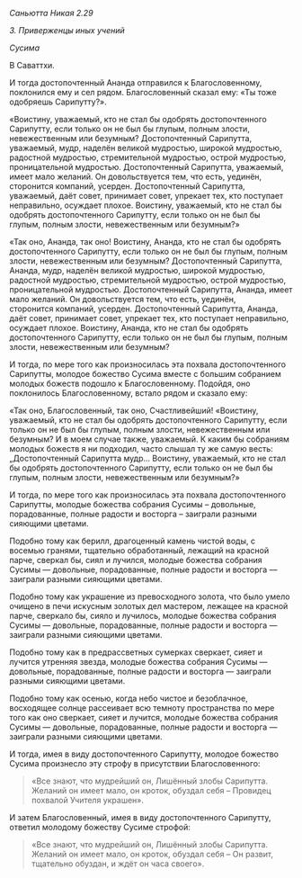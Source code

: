 *Саньютта Никая 2\.29*

*3\. Приверженцы иных учений*

*Сусима*

В Саваттхи\.

И тогда достопочтенный Ананда отправился к Благословенному, поклонился ему и сел рядом\. Благословенный сказал ему: «Ты тоже одобряешь Сарипутту?»\.

«Воистину, уважаемый, кто не стал бы одобрять достопочтенного Сарипутту, если только он не был бы глупым, полным злости, невежественным или безумным? Достопочтенный Сарипутта, уважаемый, мудр, наделён великой мудростью, широкой мудростью, радостной мудростью, стремительной мудростью, острой мудростью, проницательной мудростью\. Достопочтенный Сарипутта, уважаемый, имеет мало желаний\. Он довольствуется тем, что есть, уединён, сторонится компаний, усерден\. Достопочтенный Сарипутта, уважаемый, даёт совет, принимает совет, упрекает тех, кто поступает неправильно, осуждает плохое\. Воистину, уважаемый, кто не стал бы одобрять достопочтенного Сарипутту, если только он не был бы глупым, полным злости, невежественным или безумным?»

«Так оно, Ананда, так оно\! Воистину, Ананда, кто не стал бы одобрять достопочтенного Сарипутту, если только он не был бы глупым, полным злости, невежественным или безумным? Достопочтенный Сарипутта, Ананда, мудр, наделён великой мудростью, широкой мудростью, радостной мудростью, стремительной мудростью, острой мудростью, проницательной мудростью\. Достопочтенный Сарипутта, Ананда, имеет мало желаний\. Он довольствуется тем, что есть, уединён, сторонится компаний, усерден\. Достопочтенный Сарипутта, Ананда, даёт совет, принимает совет, упрекает тех, кто поступает неправильно, осуждает плохое\. Воистину, Ананда, кто не стал бы одобрять достопочтенного Сарипутту, если только он не был бы глупым, полным злости, невежественным или безумным?

И тогда, по мере того как произносилась эта похвала достопочтенного Сарипутты, молодое божество Сусима вместе с большим собранием молодых божеств подошло к Благословенному\. Подойдя, оно поклонилось Благословенному, встало рядом и сказало ему:

«Так оно, Благословенный, так оно, Счастливейший\! «Воистину, уважаемый, кто не стал бы одобрять достопочтенного Сарипутту, если только он не был бы глупым, полным злости, невежественным или безумным? И в моем случае также, уважаемый\. К каким бы собраниям молодых божеств я ни подходил, часто слышал ту же самую весть: „Достопочтенный Сарипутта мудр… Воистину, уважаемый, кто не стал бы одобрять достопочтенного Сарипутту, если только он не был бы глупым, полным злости, невежественным или безумным?»

И тогда, по мере того как произносилась эта похвала достопочтенного Сарипутты, молодые божества собрания Сусимы – довольные, порадованные, полные радости и восторга – заиграли разными сияющими цветами\.

Подобно тому как берилл, драгоценный камень чистой воды, с восемью гранями, тщательно обработанный, лежащий на красной парче, сверкал бы, сиял и лучился, молодые божества собрания Сусимы — довольные, порадованные, полные радости и восторга — заиграли разными сияющими цветами\.

Подобно тому как украшение из превосходного золота, что было умело очищено в печи искусным золотых дел мастером, лежащее на красной парче, сверкало бы, сияло и лучилось, молодые божества собрания Сусимы — довольные, порадованные, полные радости и восторга — заиграли разными сияющими цветами\.

Подобно тому как в предрассветных сумерках сверкает, сияет и лучится утренняя звезда, молодые божества собрания Сусимы — довольные, порадованные, полные радости и восторга — заиграли разными сияющими цветами\.

Подобно тому как осенью, когда небо чистое и безоблачное, восходящее солнце рассеивает всю темноту пространства по мере того как оно сверкает, сияет и лучится, молодые божества собрания Сусимы — довольные, порадованные, полные радости и восторга — заиграли разными сияющими цветами\.

И тогда, имея в виду достопочтенного Сарипутту, молодое божество Сусима произнесло эту строфу в присутствии Благословенного:

> «Все знают, что мудрейший он,
> Лишённый злобы Сарипутта\.
> Желаний он имеет мало, он кроток, обуздал себя –
> Провидец похвалой Учителя украшен»\.

И затем Благословенный, имея в виду достопочтенного Сарипутту, ответил молодому божеству Сусиме строфой:

> «Все знают, что мудрейший он,
> Лишённый злобы Сарипутта\.
> Желаний он имеет мало, он кроток, обуздал себя –
> Он развит, тщательно обуздан, и ждёт он часа своего»\.
